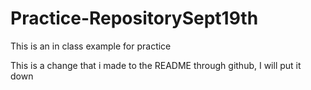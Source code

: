 # Practice-RepositorySept19th
This is an in class example for practice

This is a change that i made to the README through github, I will put it down
